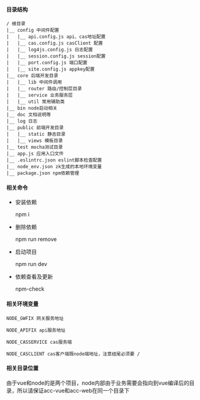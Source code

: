 #### 目录结构

    / 根目录
    |__ config 中间件配置
    |   |__ api.config.js api、cas地址配置
    |   |__ cas.config.js casClient 配置
    |   |__ log4js.config.js 日志配置
    |   |__ session.config.js session配置
    |   |__ port.config.js 端口配置
    |   |__ site.config.js appkey配置
    |__ core 后端开发目录
    |   |__ lib 中间件调用
    |   |__ router 路由/控制层目录
    |   |__ service 业务服务层
    |   |__ util 常用辅助类
    |__ bin node启动相关
    |__ doc 文档说明等
    |__ log 日志
    |__ public 前端开发目录
    |   |__ static 静态目录
    |   |__ views 模板目录
    |__ test mocha测试目录
    |__ app.js 应用入口文件
    |__ .eslintrc.json eslint脚本检查配置
    |__ node_env.json zk生成的本地环境变量
    |__ package.json npm依赖管理


#### 相关命令

- 安装依赖

    npm i

- 删除依赖

    npm run remove

- 启动项目

    npm run dev

- 依赖查看及更新

    npm-check

#### 相关环境变量

    NODE_GWFIX 网关服务地址

    NODE_APIFIX api服务地址
    
    NODE_CASSERVICE cas服务端
    
    NODE_CASCLIENT cas客户端既node端地址，注意结尾必须要 /

#### 相关目录位置

由于vue和node的是两个项目，node内部由于业务需要会指向到vue编译后的目录，所以请保证acc-vue和acc-web在同一个目录下